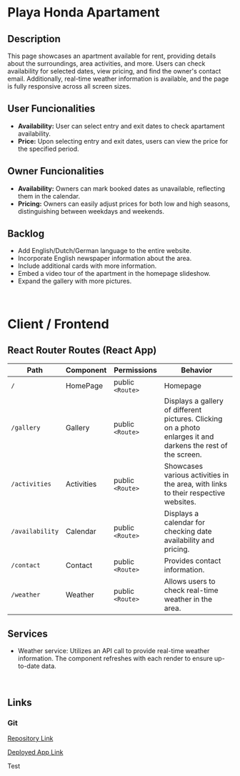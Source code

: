 # Playa Honda Apartament


## Description

This page showcases an apartment available for rent, providing details about the surroundings, area activities, and more. Users can check availability for selected dates, view pricing, and find the owner's contact email. Additionally, real-time weather information is available, and the page is fully responsive across all screen sizes.

## User Funcionalities

- **Availability:** User can select entry and exit dates to check apartament availability.
- **Price:** Upon selecting entry and exit dates, users can view the price for the specified period.

## Owner Funcionalities

- **Availability:** Owners can mark booked dates as unavailable, reflecting them in the calendar.
- **Pricing:** Owners can easily adjust prices for both low and high seasons, distinguishing between weekdays and weekends.

## Backlog

- Add English/Dutch/German language to the entire website.
- Incorporate English newspaper information about the area.
- Include additional cards with more information.
- Embed a video tour of the apartment in the homepage slideshow.
- Expand the gallery with more pictures.

<br>

# Client / Frontend

## React Router Routes (React App)

| Path                    | Component           | Permissions                | Behavior                                                      |
| ----------------------- | ------------------- | -------------------------- | ------------------------------------------------------------- |
| `/`                     | HomePage            | public `<Route>`           | Homepage                                                     |
| `/gallery`               | Gallery              | public `<Route>`           | Displays a gallery of different pictures. Clicking on a photo enlarges it and darkens the rest of the screen.    |
| `/activities`                | Activities               | public `<Route>`           | Showcases various activities in the area, with links to their respective websites.   |
| `/availability`              | Calendar             | public `<Route>` | Displays a calendar for checking date availability and pricing.                  |
| `/contact`            | Contact           | public `<Route>` | Provides contact information.                        |
| `/weather`             | Weather            | public `<Route>` | Allows users to check real-time weather in the area.                                       |


## Services

- Weather service: Utilizes an API call to provide real-time weather information. The component refreshes with each render to ensure up-to-date data.

<br>

## Links


### Git

[Repository Link](https://github.com/javiernicolasadan/bootstrap_practice/)

[Deployed App Link](https://playa-honda.vercel.app/)

Test



